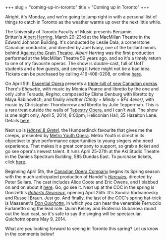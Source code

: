 +++
slug = "coming-up-in-toronto"
title = "Coming up in Toronto"
+++

Alright, it's Monday, and we're going to jump right in with a personal list of things to catch in Toronto as the weather warms up over the next little while.

The University of Toronto Faculty of Music presents Benjamin Britten's [Albert Herring](http://www.music.utoronto.ca/events/calendar/opr0320.htm?ViewMode=View&DateTime=635309406000000000&PageMode=View), March 20-23rd at the MacMillan Theatre in the Edward Johnson Building. It's conducted by Leslie Dala, a cornerstone Canadian conductor, and directed by Joel Ivany, one of the brilliant minds behind [Against the Grain Theatre](http://againstthegraintheatre.com/). _Albert Herring_ was the first production performed at the MacMillan Theatre 50 years ago, and so it's a timely return to one of my favourite operas. The show is double-cast, full of UofT students and a few guests, and seeing it twice might not be a bad idea. Tickets can be purchased by calling 416-408-0208, or online [here](http://performance.rcmusic.ca/event/university-toronto-faculty-music-presents-brbritten-albert-herring-2).

On April 5th, [Essential Opera](http://essentialopera.com/) presents a [triple-bill of new Canadian operas](http://essentialopera.com/new-works/). There's _Etiquette_, with music by Monica Pearce and libretto by the one and only John Terauds; _Regina_, composed by Elisha Denburg with libretto by Maya Rabinovitch; and finally _Heather (Cindy + Mindy = BFs 4ever)_, with music by Christopher Thornborrow and libretto by Julie Tepperman. This is a rare treat outside the walls of [Tapestry Opera](https://tapestryopera.com/), and I can't wait. The show is one night only, April 5, 2014, 8:00pm, Heliconian Hall, 35 Hazelton Lane. Details [here](http://essentialopera.com/new-works/).

Next up is [_Hänsel & Gretel_](http://www.metroyouthopera.ca/2014-season/), the Humperdinck favourite that gives me the creeps, presented by [Metro Youth Opera](http://www.metroyouthopera.ca). Metro Youth is direct in its objective: to give performance opportunities to young singers who need experience. That makes it a great company to support, so grab a ticket and go see opera's newest talent. It runs April 25-27th at the Aki Studio Theatre in the Daniels Spectrum Building, 585 Dundas East. To purchase tickets, click [here](http://www.metroyouthopera.ca/2014-season/).

Beginning April 5th, the [Canadian Opera Company](http://www.coc.ca/) begins its Spring season with the much-anticipated production of Handel's [_Hercules_](http://www.coc.ca/PerformancesAndTickets/1314Season/Hercules.aspx), directed by Peter Sellars. The cast includes Alice Coote and Eric Owens, and I blabbed on and on about it [here](http://schmopera.com/hercules-yes-please/). Go, go see it. Next up at the COC in the spring is Donizetti's _[Roberto Devereux](http://www.coc.ca/PerformancesAndTickets/1314Season/RobertoDevereux.aspx)_, opening April 25th. It's Sondra Radvanovsky and Russell Braun. Just go. And finally, the last of the COC's spring hat-trick is Massenet's [_Don Quichotte_](http://www.coc.ca/PerformancesAndTickets/1314Season/DonQuichotte.aspx), in which you can hear the venerable Ferruccio Furlanetto sing the lead role. Quinn Kelsey and Ekaterina Gubanova round out the lead cast, so it's safe to say the singing will be spectacular. _Quichotte_ opens May 9, 2014.

What are _you_ looking forward to seeing in Toronto this spring? Let us know in the comments below!
